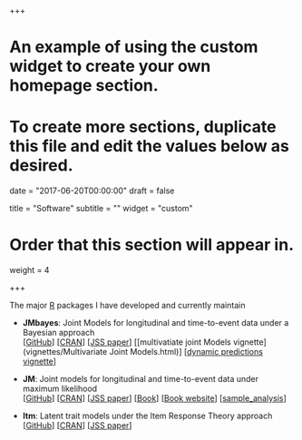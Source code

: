 +++
# An example of using the custom widget to create your own homepage section.
# To create more sections, duplicate this file and edit the values below as desired.

date = "2017-06-20T00:00:00"
draft = false

title = "Software"
subtitle = ""
widget = "custom"

# Order that this section will appear in.
weight = 4

+++

The major [R](https://cran.r-project.org/) packages I have developed and currently maintain

- **JMbayes**: Joint Models for longitudinal and time-to-event data under a Bayesian approach  
[[GitHub](https://github.com/drizopoulos/JMbayes)] 
[[CRAN](https://cran.r-project.org/package=JMbayes)]
[[JSS paper](http://dx.doi.org/10.18637/jss.v072.i07)]
[[multivatiate joint Models vignette](vignettes/Multivariate Joint Models.html)]
[[dynamic predictions vignette](vignettes/Dynamic_Predictions.html)]

- **JM**: Joint models for longitudinal and time-to-event data under maximum likelihood  
[[GitHub](https://github.com/drizopoulos/JM)] 
[[CRAN](https://cran.r-project.org/package=JM)]
[[JSS paper](http://www.jstatsoft.org/v35/i09/)]
[[Book](www.crcpress.com/product/isbn/9781439872864)]
[[Book website](http://jmr.r-forge.r-project.org/)]
[[sample_analysis](/Rpgm/JM_sampe_analysis.R)]

- **ltm**: Latent trait models under the Item Response Theory approach  
[[GitHub](https://github.com/drizopoulos/ltm)] 
[[CRAN](https://cran.r-project.org/package=ltm)]
[[JSS paper](http://www.jstatsoft.org/v17/i05/)]

